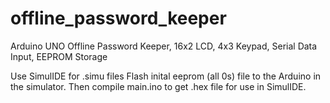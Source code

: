 # offline_password_keeper
Arduino UNO Offline Password Keeper, 16x2 LCD, 4x3 Keypad, Serial Data Input, EEPROM Storage

Use SimulIDE for .simu files
Flash inital eeprom (all 0s) file to the Arduino in the simulator.
Then compile main.ino to get .hex file for use in SimulIDE.
